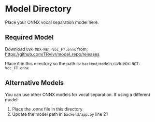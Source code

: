 # Model Directory

Place your ONNX vocal separation model here.

## Required Model

Download `UVR-MDX-NET-Voc_FT.onnx` from:
https://github.com/TRvlvr/model_repo/releases

Place it in this directory so the path is:
`backend/models/UVR-MDX-NET-Voc_FT.onnx`

## Alternative Models

You can use other ONNX models for vocal separation. If using a different model:
1. Place the .onnx file in this directory
2. Update the model path in `backend/app.py` line 21

